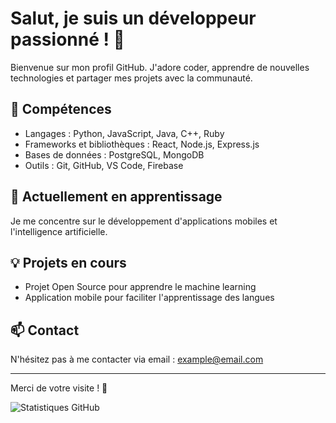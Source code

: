 # Salut, je suis un développeur passionné ! 👋

Bienvenue sur mon profil GitHub. J'adore coder, apprendre de nouvelles technologies et partager mes projets avec la communauté.

## 🔧 Compétences

- Langages : Python, JavaScript, Java, C++, Ruby
- Frameworks et bibliothèques : React, Node.js, Express.js
- Bases de données : PostgreSQL, MongoDB
- Outils : Git, GitHub, VS Code, Firebase

## 🌱 Actuellement en apprentissage

Je me concentre sur le développement d'applications mobiles et l'intelligence artificielle.

## 💡 Projets en cours

- Projet Open Source pour apprendre le machine learning
- Application mobile pour faciliter l'apprentissage des langues

## 📫 Contact

N'hésitez pas à me contacter via email : example@email.com

---

Merci de votre visite ! 🌟

![Statistiques GitHub](https://github-readme-stats.vercel.app/api?username=github&show_icons=true&theme=radical)

